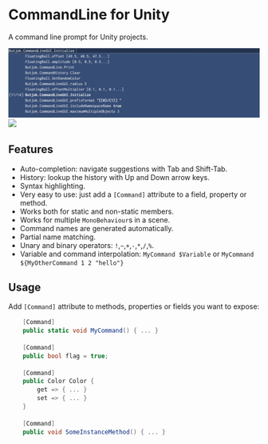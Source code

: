 CommandLine for Unity
=
A command line prompt for Unity projects.

![](Screenshot.png)
![](Animation.gif)

Features
-
- Auto-completion: navigate suggestions with Tab and Shift-Tab.
- History: lookup the history with Up and Down arrow keys.
- Syntax highlighting. 
- Very easy to use: just add a `[Command]` attribute to a field, property or method. 
- Works both for static and non-static members.
- Works for multiple `MonoBehaviour`s in a scene.
- Command names are generated automatically.
- Partial name matching.
- Unary and binary operators: `!`,`~`,`+`,`-`,`*`,`/`,`%`.
- Variable and command interpolation: `MyCommand $Variable` or `MyCommand ${MyOtherCommand 1 2 "hello"}`

Usage
-
Add `[Command]` attribute to methods, properties or fields you want to expose:
```c#
    [Command]
    public static void MyCommand() { ... }

    [Command]
    public bool flag = true;

    [Command]
    public Color Color {
        get => { ... }
        set => { ... }
    }
    
    [Command]
    public void SomeInstanceMethod() { ... }
```
